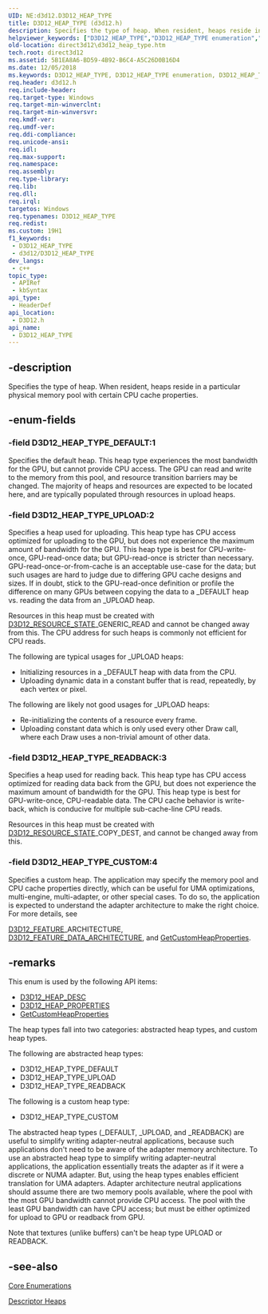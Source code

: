 ```yaml
---
UID: NE:d3d12.D3D12_HEAP_TYPE
title: D3D12_HEAP_TYPE (d3d12.h)
description: Specifies the type of heap. When resident, heaps reside in a particular physical memory pool with certain CPU cache properties.
helpviewer_keywords: ["D3D12_HEAP_TYPE","D3D12_HEAP_TYPE enumeration","D3D12_HEAP_TYPE_CUSTOM","D3D12_HEAP_TYPE_DEFAULT","D3D12_HEAP_TYPE_READBACK","D3D12_HEAP_TYPE_UPLOAD","d3d12/D3D12_HEAP_TYPE","d3d12/D3D12_HEAP_TYPE_CUSTOM","d3d12/D3D12_HEAP_TYPE_DEFAULT","d3d12/D3D12_HEAP_TYPE_READBACK","d3d12/D3D12_HEAP_TYPE_UPLOAD","direct3d12.d3d12_heap_type"]
old-location: direct3d12\d3d12_heap_type.htm
tech.root: direct3d12
ms.assetid: 5B1EA8A6-BD59-4B92-B6C4-A5C26D0B16D4
ms.date: 12/05/2018
ms.keywords: D3D12_HEAP_TYPE, D3D12_HEAP_TYPE enumeration, D3D12_HEAP_TYPE_CUSTOM, D3D12_HEAP_TYPE_DEFAULT, D3D12_HEAP_TYPE_READBACK, D3D12_HEAP_TYPE_UPLOAD, d3d12/D3D12_HEAP_TYPE, d3d12/D3D12_HEAP_TYPE_CUSTOM, d3d12/D3D12_HEAP_TYPE_DEFAULT, d3d12/D3D12_HEAP_TYPE_READBACK, d3d12/D3D12_HEAP_TYPE_UPLOAD, direct3d12.d3d12_heap_type
req.header: d3d12.h
req.include-header:
req.target-type: Windows
req.target-min-winverclnt:
req.target-min-winversvr:
req.kmdf-ver:
req.umdf-ver:
req.ddi-compliance:
req.unicode-ansi:
req.idl:
req.max-support:
req.namespace:
req.assembly:
req.type-library:
req.lib:
req.dll:
req.irql:
targetos: Windows
req.typenames: D3D12_HEAP_TYPE
req.redist:
ms.custom: 19H1
f1_keywords:
 - D3D12_HEAP_TYPE
 - d3d12/D3D12_HEAP_TYPE
dev_langs:
 - c++
topic_type:
 - APIRef
 - kbSyntax
api_type:
 - HeaderDef
api_location:
 - D3D12.h
api_name:
 - D3D12_HEAP_TYPE
---
```


## -description

Specifies the type of heap. When resident, heaps reside in a particular physical memory pool with certain CPU cache properties.

## -enum-fields

### -field D3D12_HEAP_TYPE_DEFAULT:1

Specifies the default heap. This heap type experiences the most bandwidth for the GPU, but cannot provide CPU access. The GPU can read and write to the memory from this pool, and resource transition barriers may be changed. The majority of heaps and resources are expected to be located here, and are typically populated through resources in upload heaps.

### -field D3D12_HEAP_TYPE_UPLOAD:2

Specifies a heap used for uploading. This heap type has CPU access optimized for uploading to the GPU, but does not experience the maximum amount of bandwidth for the GPU. This heap type is best for CPU-write-once, GPU-read-once data; but GPU-read-once is stricter than necessary. GPU-read-once-or-from-cache is an acceptable use-case for the data; but such usages are hard to judge due to differing GPU cache designs and sizes. If in doubt, stick to the GPU-read-once definition or profile the difference on many GPUs between copying the data to a _DEFAULT heap vs. reading the data from an _UPLOAD heap.

Resources in this heap must be created with <a href="/windows/win32/api/d3d12/ne-d3d12-d3d12_resource_states">D3D12_RESOURCE_STATE</a>_GENERIC_READ and cannot be changed away from this. The CPU address for such heaps is commonly not efficient for CPU reads.

The following are typical usages for _UPLOAD heaps:
<ul>
<li>Initializing resources in a _DEFAULT heap with data from the CPU.</li>
<li>Uploading dynamic data in a constant buffer that is read, repeatedly, by each vertex or pixel.</li>
</ul>

The following are likely not good usages for _UPLOAD heaps:
<ul>
<li>Re-initializing the contents of a resource every frame.</li>
<li>Uploading constant data which is only used every other Draw call, where each Draw uses a non-trivial amount of other data.</li>
</ul>

### -field D3D12_HEAP_TYPE_READBACK:3

Specifies a heap used for reading back. This heap type has CPU access optimized for reading data back from the GPU, but does not experience the maximum amount of bandwidth for the GPU. This heap type is best for GPU-write-once, CPU-readable data. The CPU cache behavior is write-back, which is conducive for multiple sub-cache-line CPU reads.

Resources in this heap must be created with <a href="/windows/win32/api/d3d12/ne-d3d12-d3d12_resource_states">D3D12_RESOURCE_STATE</a>_COPY_DEST, and cannot be changed away from this.

### -field D3D12_HEAP_TYPE_CUSTOM:4

Specifies a custom heap. The application may specify the memory pool and CPU cache properties directly, which can be useful for UMA optimizations, multi-engine, multi-adapter, or other special cases. To do so, the application is expected to understand the adapter architecture to make the right choice. For more details, see

<a href="/windows/win32/api/d3d12/ne-d3d12-d3d12_feature">D3D12_FEATURE</a>_ARCHITECTURE,
<a href="/windows/win32/api/d3d12/ns-d3d12-d3d12_feature_data_architecture">D3D12_FEATURE_DATA_ARCHITECTURE</a>, and
<a href="/windows/win32/api/d3d12/nf-d3d12-id3d12device-getcustomheapproperties(uint_d3d12_heap_type)">GetCustomHeapProperties</a>.

## -remarks

This enum is used by the following API items:

<ul>
<li>
<a href="/windows/win32/api/d3d12/ns-d3d12-d3d12_heap_desc">D3D12_HEAP_DESC</a>
</li>
<li>
<a href="/windows/win32/api/d3d12/ns-d3d12-d3d12_heap_properties">D3D12_HEAP_PROPERTIES</a>
</li>
<li>
<a href="/windows/win32/api/d3d12/nf-d3d12-id3d12device-getcustomheapproperties(uint_d3d12_heap_type)">GetCustomHeapProperties</a>
</li>
</ul>
The heap types fall into two categories: abstracted heap types, and custom heap types.

The following are abstracted heap types:

<ul>
<li>D3D12_HEAP_TYPE_DEFAULT</li>
<li>D3D12_HEAP_TYPE_UPLOAD</li>
<li>D3D12_HEAP_TYPE_READBACK</li>
</ul>
The following is a custom heap type:

<ul>
<li>D3D12_HEAP_TYPE_CUSTOM</li>
</ul>
The abstracted heap types (_DEFAULT, _UPLOAD, and _READBACK) are useful to simplify writing adapter-neutral applications, because such applications don't need to be aware of the adapter memory architecture. To use an abstracted heap type to simplify writing adapter-neutral applications, the application essentially treats the adapter as if it were a discrete or NUMA adapter. But, using the heap types enables efficient translation for UMA adapters. Adapter architecture neutral applications should assume there are two memory pools available, where the pool with the most GPU bandwidth cannot provide CPU access. The pool with the least GPU bandwidth can have CPU access; but must be either optimized for upload to GPU or readback from GPU.

Note that textures (unlike buffers) can't be heap type UPLOAD or READBACK.

## -see-also

<a href="/windows/desktop/direct3d12/direct3d-12-enumerations">Core Enumerations</a>



<a href="/windows/desktop/direct3d12/descriptor-heaps">Descriptor Heaps</a>
